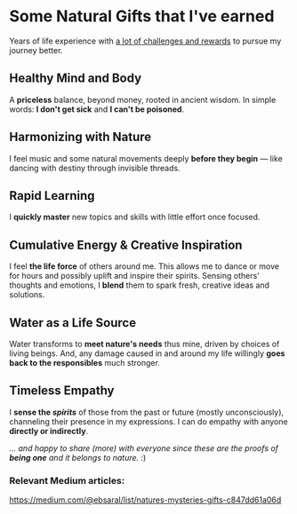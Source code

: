 # Some Natural Gifts that I've earned
Years of life experience with [a lot of challenges and rewards](https://medium.com/@ebsaral/challenges-levels-rewards-and-punishments-in-nature-7b31286e20ae) to pursue my journey better.

## Healthy Mind and Body
A **priceless** balance, beyond money, rooted in ancient wisdom. In simple words: **I don't get sick** and **I can't be poisoned**.

## Harmonizing with Nature
I feel music and some natural movements deeply **before they begin** — like dancing with destiny through invisible threads.

## Rapid Learning
I **quickly master** new topics and skills with little effort once focused.

## Cumulative Energy & Creative Inspiration
I feel **the life force** of others around me. This allows me to dance or move for hours and possibly uplift and inspire their spirits. Sensing others’ thoughts and emotions, I **blend** them to spark fresh, creative ideas and solutions.

## Water as a Life Source
Water transforms to **meet nature's needs** thus mine, driven by choices of living beings. And, any damage caused in and around my life willingly **goes back to the responsibles** much stronger.

## Timeless Empathy
I **sense the *spirits*** of those from the past or future (mostly unconsciously), channeling their presence in my expressions. I can do empathy with anyone **directly or indirectly**.

*... and happy to share (more) with everyone since these are the proofs of **being one** and it belongs to nature.* :)

### Relevant Medium articles:
https://medium.com/@ebsaral/list/natures-mysteries-gifts-c847dd61a06d
